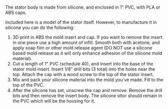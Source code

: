 The stator body is made from silicone, and enclosed in 1" PVC, with PLA or ABS caps.

Included here is a model of the stator itself. However, to manufacture it in silicone you can do the following:
1. 3D print in ABS the mold insert and cap. If you want to remove the insert in one piece use a high amount of infill. Smooth both with acetone, and apply soap film or other mold release agent (DO NOT use a silicone based mold release as it will only enhance adhesion of the silicone mold material).
2. Cut a length of 1" PVC (schedule 40), and insert into the base of the stator mold insert. Insert 1/8" drill bits (3 total) into the holes near the top. Attach the cap with a wood screw to the top of the stator insert.
3. Mix and pack your silicone material into the mold you've made. Fill to the top of the PVC.
4. After the silicone has set, unscrew the cap and remove. Remove the drill bits and then remove the insert body. The silicone sttor should remain in the PVC which will be the housing for it.
